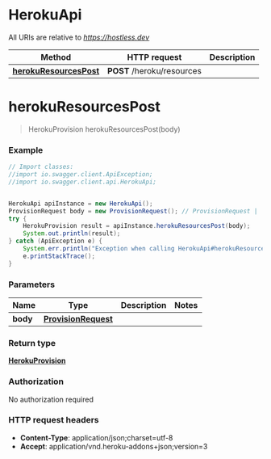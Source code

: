 # HerokuApi

All URIs are relative to *https://hostless.dev*

Method | HTTP request | Description
------------- | ------------- | -------------
[**herokuResourcesPost**](HerokuApi.md#herokuResourcesPost) | **POST** /heroku/resources | 


<a name="herokuResourcesPost"></a>
# **herokuResourcesPost**
> HerokuProvision herokuResourcesPost(body)



### Example
```java
// Import classes:
//import io.swagger.client.ApiException;
//import io.swagger.client.api.HerokuApi;


HerokuApi apiInstance = new HerokuApi();
ProvisionRequest body = new ProvisionRequest(); // ProvisionRequest | 
try {
    HerokuProvision result = apiInstance.herokuResourcesPost(body);
    System.out.println(result);
} catch (ApiException e) {
    System.err.println("Exception when calling HerokuApi#herokuResourcesPost");
    e.printStackTrace();
}
```

### Parameters

Name | Type | Description  | Notes
------------- | ------------- | ------------- | -------------
 **body** | [**ProvisionRequest**](ProvisionRequest.md)|  |

### Return type

[**HerokuProvision**](HerokuProvision.md)

### Authorization

No authorization required

### HTTP request headers

 - **Content-Type**: application/json;charset=utf-8
 - **Accept**: application/vnd.heroku-addons+json;version=3

